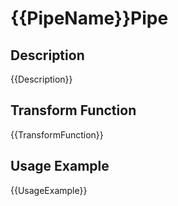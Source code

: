 # {{PipeName}}Pipe

## Description
{{Description}}

## Transform Function
{{TransformFunction}}

## Usage Example
{{UsageExample}}
